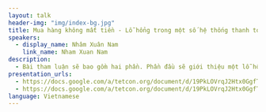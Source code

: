 ```yaml
---
layout: talk
header-img: "img/index-bg.jpg"
title: Mua hàng không mất tiền - Lỗ hổng trong một số hệ thống thanh toán trực tuyến tại Việt Nam
speakers:
  - display_name: Nhâm Xuân Nam
    link_name: Nham Xuan Nam
description:
  - Bài tham luận sẽ bao gồm hai phần. Phần đầu sẽ giới thiệu một lỗ hổng an ninh trong một số hệ thống thanh toán trực tuyến phổ biến ở Việt Nam. Phần sau sẽ trình diễn cách mua hàng không mất tiền, bằng cách khai thác lỗ hổng giới thiệu ở phần đầu. Thông tin về lỗ hổng này đã được chuyển đến cho những bên liên quan trước khi hội thảo TetCon 2012 diễn ra.
presentation_urls:
  - https://docs.google.com/a/tetcon.org/document/d/19PkLOVrqJ2Htx0GgfTcpJwisATqfXNHyKy2TLEMWK9o/edit
  - https://docs.google.com/a/tetcon.org/document/d/19PkLOVrqJ2Htx0GgfTcpJwisATqfXNHyKy2TLEMWK9o/edit 
language: Vietnamese
---
```

